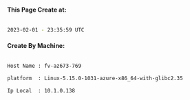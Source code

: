 
   
#### This Page Create at:

```bash

2023-02-01 - 23:35:59 UTC

```

#### Create By Machine:

```bash

Host Name : fv-az673-769

platform  : Linux-5.15.0-1031-azure-x86_64-with-glibc2.35

Ip Local  : 10.1.0.138

```

